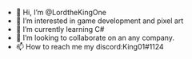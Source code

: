 - 👋 Hi, I’m @LordtheKingOne
- 👀 I’m interested in game development and pixel art
- 🌱 I’m currently learning C#
- 💞️ I’m looking to collaborate on an any company.
- 📫 How to reach me my discord:King01#1124

<!---
LordtheKingOne/LordtheKingOne is a ✨ special ✨ repository because its `README.md` (this file) appears on your GitHub profile.
You can click the Preview link to take a look at your changes.
--->
